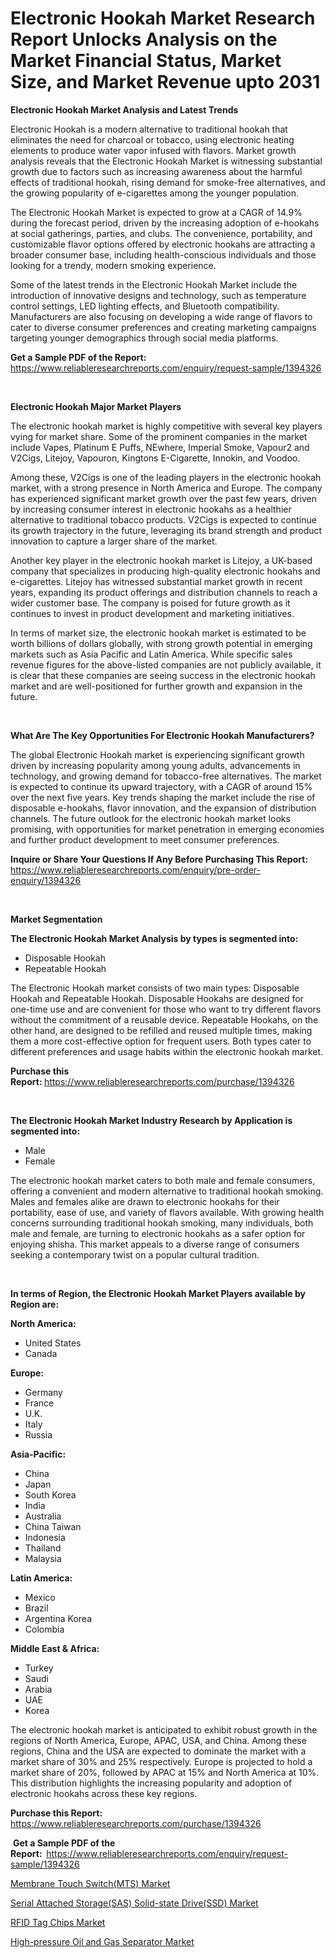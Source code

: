 <p><h1>Electronic Hookah Market Research Report Unlocks Analysis on the Market Financial Status, Market Size, and Market Revenue upto 2031</h1></p><p><strong>Electronic Hookah Market Analysis and Latest Trends</strong></p>
<p><p>Electronic Hookah is a modern alternative to traditional hookah that eliminates the need for charcoal or tobacco, using electronic heating elements to produce water vapor infused with flavors. Market growth analysis reveals that the Electronic Hookah Market is witnessing substantial growth due to factors such as increasing awareness about the harmful effects of traditional hookah, rising demand for smoke-free alternatives, and the growing popularity of e-cigarettes among the younger population.</p><p>The Electronic Hookah Market is expected to grow at a CAGR of 14.9% during the forecast period, driven by the increasing adoption of e-hookahs at social gatherings, parties, and clubs. The convenience, portability, and customizable flavor options offered by electronic hookahs are attracting a broader consumer base, including health-conscious individuals and those looking for a trendy, modern smoking experience.</p><p>Some of the latest trends in the Electronic Hookah Market include the introduction of innovative designs and technology, such as temperature control settings, LED lighting effects, and Bluetooth compatibility. Manufacturers are also focusing on developing a wide range of flavors to cater to diverse consumer preferences and creating marketing campaigns targeting younger demographics through social media platforms.</p></p>
<p><strong>Get a Sample PDF of the Report:&nbsp;</strong> <a href="https://www.reliableresearchreports.com/enquiry/request-sample/1394326">https://www.reliableresearchreports.com/enquiry/request-sample/1394326</a></p>
<p>&nbsp;</p>
<p><strong>Electronic Hookah Major Market Players</strong></p>
<p><p>The electronic hookah market is highly competitive with several key players vying for market share. Some of the prominent companies in the market include Vapes, Platinum E Puffs, NEwhere, Imperial Smoke, Vapour2 and V2Cigs, Litejoy, Vapouron, Kingtons E-Cigarette, Innokin, and Voodoo.</p><p>Among these, V2Cigs is one of the leading players in the electronic hookah market, with a strong presence in North America and Europe. The company has experienced significant market growth over the past few years, driven by increasing consumer interest in electronic hookahs as a healthier alternative to traditional tobacco products. V2Cigs is expected to continue its growth trajectory in the future, leveraging its brand strength and product innovation to capture a larger share of the market.</p><p>Another key player in the electronic hookah market is Litejoy, a UK-based company that specializes in producing high-quality electronic hookahs and e-cigarettes. Litejoy has witnessed substantial market growth in recent years, expanding its product offerings and distribution channels to reach a wider customer base. The company is poised for future growth as it continues to invest in product development and marketing initiatives.</p><p>In terms of market size, the electronic hookah market is estimated to be worth billions of dollars globally, with strong growth potential in emerging markets such as Asia Pacific and Latin America. While specific sales revenue figures for the above-listed companies are not publicly available, it is clear that these companies are seeing success in the electronic hookah market and are well-positioned for further growth and expansion in the future.</p></p>
<p>&nbsp;</p>
<p><strong>What Are The Key Opportunities For Electronic Hookah Manufacturers?</strong></p>
<p><p>The global Electronic Hookah market is experiencing significant growth driven by increasing popularity among young adults, advancements in technology, and growing demand for tobacco-free alternatives. The market is expected to continue its upward trajectory, with a CAGR of around 15% over the next five years. Key trends shaping the market include the rise of disposable e-hookahs, flavor innovation, and the expansion of distribution channels. The future outlook for the electronic hookah market looks promising, with opportunities for market penetration in emerging economies and further product development to meet consumer preferences.</p></p>
<p><strong>Inquire or Share Your Questions If Any Before Purchasing This Report:</strong> <a href="https://www.reliableresearchreports.com/enquiry/pre-order-enquiry/1394326">https://www.reliableresearchreports.com/enquiry/pre-order-enquiry/1394326</a></p>
<p>&nbsp;</p>
<p><strong>Market Segmentation</strong></p>
<p><strong>The Electronic Hookah Market Analysis by types is segmented into:</strong></p>
<p><ul><li>Disposable Hookah</li><li>Repeatable Hookah</li></ul></p>
<p><p>The Electronic Hookah market consists of two main types: Disposable Hookah and Repeatable Hookah. Disposable Hookahs are designed for one-time use and are convenient for those who want to try different flavors without the commitment of a reusable device. Repeatable Hookahs, on the other hand, are designed to be refilled and reused multiple times, making them a more cost-effective option for frequent users. Both types cater to different preferences and usage habits within the electronic hookah market.</p></p>
<p><strong>Purchase this Report:&nbsp;</strong><a href="https://www.reliableresearchreports.com/purchase/1394326">https://www.reliableresearchreports.com/purchase/1394326</a></p>
<p>&nbsp;</p>
<p><strong>The Electronic Hookah Market Industry Research by Application is segmented into:</strong></p>
<p><ul><li>Male</li><li>Female</li></ul></p>
<p><p>The electronic hookah market caters to both male and female consumers, offering a convenient and modern alternative to traditional hookah smoking. Males and females alike are drawn to electronic hookahs for their portability, ease of use, and variety of flavors available. With growing health concerns surrounding traditional hookah smoking, many individuals, both male and female, are turning to electronic hookahs as a safer option for enjoying shisha. This market appeals to a diverse range of consumers seeking a contemporary twist on a popular cultural tradition.</p></p>
<p>&nbsp;</p>
<p><strong>In terms of Region, the Electronic Hookah Market Players available by Region are:</strong></p>
<p>
    <p> <strong> North America: </strong>
        <ul>
            <li>United States</li>
            <li>Canada</li>
        </ul>
        </p> 
    <p> <strong> Europe: </strong>
        <ul>
            <li>Germany</li>
            <li>France</li>
            <li>U.K.</li>
            <li>Italy</li>
            <li>Russia</li>
        </ul>
        </p> 
    <p> <strong> Asia-Pacific: </strong>
        <ul>
            <li>China</li>
            <li>Japan</li>
            <li>South Korea</li>
            <li>India</li>
            <li>Australia</li>
            <li>China Taiwan</li>
            <li>Indonesia</li>
            <li>Thailand</li>
            <li>Malaysia</li>
        </ul>
        </p> 
    <p> <strong> Latin America: </strong>
        <ul>
            <li>Mexico</li>
            <li>Brazil</li>
            <li>Argentina Korea</li>
            <li>Colombia</li>
        </ul>
        </p> 
    <p> <strong> Middle East & Africa: </strong>
        <ul>
            <li>Turkey</li>
            <li>Saudi</li>
            <li>Arabia</li>
            <li>UAE</li>
            <li>Korea</li>
        </ul>
    </p>
    </p>
<p><p>The electronic hookah market is anticipated to exhibit robust growth in the regions of North America, Europe, APAC, USA, and China. Among these regions, China and the USA are expected to dominate the market with a market share of 30% and 25% respectively. Europe is projected to hold a market share of 20%, followed by APAC at 15% and North America at 10%. This distribution highlights the increasing popularity and adoption of electronic hookahs across these key regions.</p></p>
<p><strong>Purchase this Report: </strong><a href="https://www.reliableresearchreports.com/purchase/1394326">https://www.reliableresearchreports.com/purchase/1394326</a></p>
<p>&nbsp;<strong>Get a Sample PDF of the Report:&nbsp;&nbsp;</strong><a href="https://www.reliableresearchreports.com/enquiry/request-sample/1394326">https://www.reliableresearchreports.com/enquiry/request-sample/1394326</a></p>
<p><strong></strong></p>
<p><p><a href="https://github.com/lataunyatinikmelvin59ilbd0dv/Market-Research-Report-List-1/blob/main/membrane-touch-switchmts-market.md">Membrane Touch Switch(MTS) Market</a></p><p><a href="https://github.com/JameTravis/Market-Research-Report-List-3/blob/main/serial-attached-storagesas-solid-state-drivessd-market.md">Serial Attached Storage(SAS) Solid-state Drive(SSD) Market</a></p><p><a href="https://github.com/pgtimber/Market-Research-Report-List-1/blob/main/rfid-tag-chips-market.md">RFID Tag Chips Market</a></p><p><a href="https://github.com/vimar16th/Market-Research-Report-List-3/blob/main/high-pressure-oil-and-gas-separator-market.md">High-pressure Oil and Gas Separator Market</a></p></p>